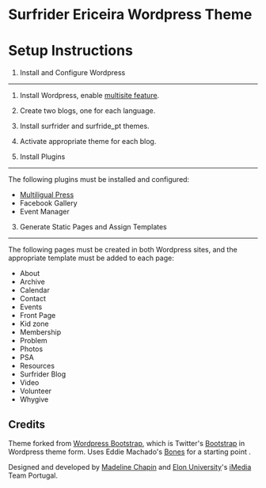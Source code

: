 Surfrider Ericeira Wordpress Theme
==================================

Setup Instructions
==================

1. Install and Configure Wordpress
----------------------------------

1.  Install Wordpress, enable [multisite feature](https://codex.wordpress.org/Create_A_Network).
2.  Create two blogs, one for each language.
3.  Install surfrider and surfride_pt themes.
4.  Activate appropriate theme for each blog.

2. Install Plugins
------------------

The following plugins must be installed and configured:

-  [Multiligual Press](https://wordpress.org/extend/plugins/multilingual-press/)
-  Facebook Gallery
-  Event Manager

3. Generate Static Pages and Assign Templates
---------------------------------------------

The following pages must be created in both Wordpress sites, and the appropriate template must be added to each page:

-  About
-  Archive
-  Calendar
-  Contact
-  Events
-  Front Page
-  Kid zone
-  Membership
-  Problem
-  Photos
-  PSA
-  Resources
-  Surfrider Blog
-  Video
-  Volunteer
-  Whygive

Credits
-------
Theme forked from [Wordpress Bootstrap](https://github.com/320press/wordpress-bootstrap), which is Twitter's [Bootstrap](http://twitter.github.com/bootstrap) in Wordpress theme form. Uses Eddie Machado's [Bones](https://github.com/eddiemachado/bones) for a starting point . 

Designed and developed by [Madeline Chapin](http://madelinechapin.com) and [Elon University](http://www.elon.edu)'s [iMedia](http://www.elon.edu/imedia) Team Portugal.